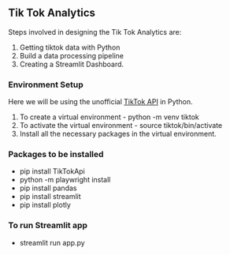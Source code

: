 ## Tik Tok Analytics 

Steps involved in designing the Tik Tok Analytics are:

1. Getting tiktok data with Python
2. Build a data processing pipeline
3. Creating a Streamlit Dashboard. 

### Environment Setup 

Here we will be using the unofficial [TikTok API](https://github.com/davidteather/TikTok-Api) in Python. 

1. To create a virtual environment - python -m venv tiktok
2. To activate the virtual environment - source tiktok/bin/activate
3. Install all the necessary packages in the virtual environment. 

### Packages to be installed 
- pip install TikTokApi
- python -m playwright install
- pip install pandas
- pip install streamlit
- pip install plotly 

### To run Streamlit app 
- streamlit run app.py 
